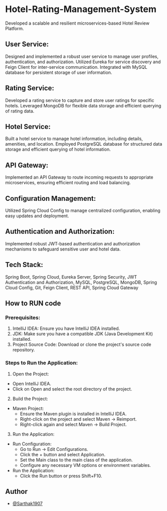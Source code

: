 # Hotel-Rating-Management-System
Developed a scalable and resilient microservices-based Hotel Review Platform.

## User Service: 
Designed and implemented a robust user service to manage user profiles, authentication, and authorization. Utilized Eureka for service discovery and Feign Client for inter-service communication. Integrated with MySQL database for persistent storage of user information.
## Rating Service: 
Developed a rating service to capture and store user ratings for specific hotels. Leveraged MongoDB for flexible data storage and efficient querying of rating data.
## Hotel Service: 
Built a hotel service to manage hotel information, including details, amenities, and location. Employed PostgreSQL database for structured data storage and efficient querying of hotel information.
## API Gateway: 
Implemented an API Gateway to route incoming requests to appropriate microservices, ensuring efficient routing and load balancing.
## Configuration Management: 
Utilized Spring Cloud Config to manage centralized configuration, enabling easy updates and deployment.
## Authentication and Authorization: 
Implemented robust JWT-based authentication and authorization mechanisms to safeguard sensitive user and hotel data.
## Tech Stack: 
Spring Boot, Spring Cloud, Eureka Server, Spring Security, JWT Authentication and Authorization, MySQL, PostgreSQL, MongoDB, Spring Cloud Config, Git, Feign Client, REST API, Spring Cloud Gateway

## How to RUN code

### Prerequisites:

1. IntelliJ IDEA: Ensure you have IntelliJ IDEA installed.
2. JDK: Make sure you have a compatible JDK (Java Development Kit) installed.
3. Project Source Code: Download or clone the project's source code repository.

### Steps to Run the Application:

1. Open the Project:
  - Open IntelliJ IDEA.
  - Click on Open and select the root directory of the project.

2. Build the Project:
  - Maven Project:
    - Ensure the Maven plugin is installed in IntelliJ IDEA.
    - Right-click on the project and select Maven -> Reimport.
    - Right-click again and select Maven -> Build Project.

3. Run the Application:
  - Run Configuration:
    - Go to Run -> Edit Configurations.
    - Click the + button and select Application.
    - Set the Main class to the main class of the application.
    - Configure any necessary VM options or environment variables.
  - Run the Application:
    - Click the Run button or press Shift+F10.

## Author

- [@Sarthak1907](https://github.com/Sarthak1907)
